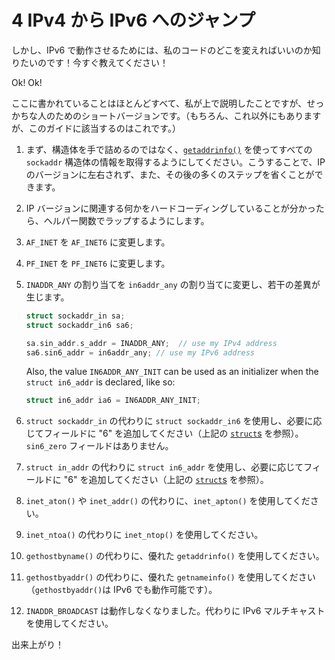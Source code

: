 # 4 IPv4 から IPv6 へのジャンプ

しかし、IPv6 で動作させるためには、私のコードのどこを変えればいいのか知りたいのです！今すぐ教えてください！

Ok! Ok!

ここに書かれていることはほとんどすべて、私が上で説明したことですが、せっかちな人のためのショートバージョンです。（もちろん、これ以外にもありますが、このガイドに該当するのはこれです。）

1. まず、構造体を手で詰めるのではなく、[`getaddrinfo()`](docs/ip-addresses-structs-and-data-munging/#structs) を使ってすべての `sockaddr` 構造体の情報を取得するようにしてください。こうすることで、IP のバージョンに左右されず、また、その後の多くのステップを省くことができます。

1. IP バージョンに関連する何かをハードコーディングしていることが分かったら、ヘルパー関数でラップするようにします。

1. `AF_INET` を `AF_INET6` に変更します。

1. `PF_INET` を `PF_INET6` に変更します。

1. `INADDR_ANY` の割り当てを `in6addr_any` の割り当てに変更し、若干の差異が生じます。

   ```c
   struct sockaddr_in sa;
   struct sockaddr_in6 sa6;

   sa.sin_addr.s_addr = INADDR_ANY;  // use my IPv4 address
   sa6.sin6_addr = in6addr_any; // use my IPv6 address
   ```

   Also, the value `IN6ADDR_ANY_INIT` can be used as an initializer when
   the `struct in6_addr` is declared, like so:

   ```c
   struct in6_addr ia6 = IN6ADDR_ANY_INIT;
   ```

1. `struct sockaddr_in` の代わりに `struct sockaddr_in6` を使用し、必要に応じてフィールドに "6" を追加してください（上記の [`struct`s](docs/ip-addresses-structs-and-data-munging/#structs) を参照）。`sin6_zero` フィールドはありません。

1. `struct in_addr` の代わりに `struct in6_addr` を使用し、必要に応じてフィールドに "6" を追加してください（上記の [`struct`s](docs/ip-addresses-structs-and-data-munging/#structs) を参照）。

1. `inet_aton()` や `inet_addr()` の代わりに、`inet_apton()` を使用してください。

1. `inet_ntoa()` の代わりに `inet_ntop()` を使用してください。

1. `gethostbyname()` の代わりに、優れた `getaddrinfo()` を使用してください。

1. `gethostbyaddr()` の代わりに、優れた `getnameinfo()` を使用してください（`gethostbyaddr()`は IPv6 でも動作可能です）。

1. `INADDR_BROADCAST` は動作しなくなりました。代わりに IPv6 マルチキャストを使用してください。

出来上がり！
